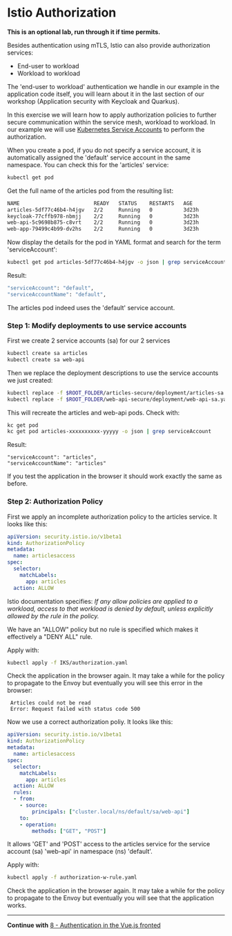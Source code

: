 # Istio Authorization

**This is an optional lab, run through it if time permits.**

Besides authentication using mTLS, Istio can also provide authorization services:
* End-user to workload
* Workload to workload

The 'end-user to workload' authentication we handle in our example in the application code itself, you will learn about it in the last section of our workshop (Application security with Keycloak and Quarkus).

In this exercise we will learn how to apply authorization policies to further secure communication within the service mesh, workload to workload. In our example we will use [Kubernetes Service Accounts](https://v1-16.docs.kubernetes.io/docs/tasks/configure-pod-container/configure-service-account/) to perform the authorization.

When you create a pod, if you do not specify a service account, it is automatically assigned the 'default' service account in the same namespace. You can check this for the 'articles' service:

```sh
kubectl get pod
```

Get the full name of the articles pod from the resulting list:

```sh
NAME                        READY   STATUS    RESTARTS   AGE
articles-5df77c46b4-h4jgv   2/2     Running   0          3d23h
keycloak-77cffb978-nbmjj    2/2     Running   0          3d23h
web-api-5c9698b875-c8vrt    2/2     Running   0          3d23h
web-app-79499c4b99-dv2hs    2/2     Running   0          3d23h
```

Now display the details for the pod in YAML format and search for the term 'serviceAccount':

```sh
kubectl get pod articles-5df77c46b4-h4jgv -o json | grep serviceAccount
```

Result:

```sh
"serviceAccount": "default",
"serviceAccountName": "default",
```

The articles pod indeed uses the 'default' service account.

### Step 1: Modify deployments to use service accounts

First we create 2 service accounts (sa) for our 2 services 

```sh
kubectl create sa articles
kubectl create sa web-api
```

Then we replace the deployment descriptions to use the service accounts we just created: 

```sh
kubectl replace -f $ROOT_FOLDER/articles-secure/deployment/articles-sa.yaml
kubectl replace -f $ROOT_FOLDER/web-api-secure/deployment/web-api-sa.yaml
```

This will recreate the articles and web-api pods. Check with:

```sh
kc get pod
kc get pod articles-xxxxxxxxxx-yyyyy -o json | grep serviceAccount
```
Result:

```
"serviceAccount": "articles",
"serviceAccountName": "articles"
```

If you test the application in the browser it should work exactly the same as before.

### Step 2: Authorization Policy

First we apply an incomplete authorization policy to the articles service. It looks like this:

```yaml
apiVersion: security.istio.io/v1beta1
kind: AuthorizationPolicy
metadata:
  name: articlesaccess
spec:
  selector:
    matchLabels:
      app: articles
  action: ALLOW
```

Istio documentation specifies: *If any allow policies are applied to a workload, access to that workload is denied by default, unless explicitly allowed by the rule in the policy.*

We have an "ALLOW" policy but no rule is specified which makes it effectively a "DENY ALL" rule.

Apply with:

```sh
kubectl apply -f IKS/authorization.yaml
```

Check the application in the browser again. It may take a while for the policy to propagate to the Envoy but eventually you will see this error in the browser:

```
 Articles could not be read
 Error: Request failed with status code 500
```

Now we use a correct authorization poliy. It looks like this:

```yaml
apiVersion: security.istio.io/v1beta1
kind: AuthorizationPolicy
metadata:
  name: articlesaccess
spec:
  selector:
    matchLabels:
      app: articles
  action: ALLOW
  rules:
  - from:
    - source:
        principals: ["cluster.local/ns/default/sa/web-api"]
    to:
    - operation:
        methods: ["GET", "POST"]    
```        

It allows 'GET' and 'POST' access to the articles service for the service account (sa) 'web-api' in namespace (ns) 'default'. 

Apply with:


```sh
kubectl apply -f authorization-w-rule.yaml
```

Check the application in the browser again. It may take a while for the policy to propagate to the Envoy but eventually you will see that the application works.

---

**Continue with** [8 - Authentication in the Vue.js fronted](../04-app-sec-exercise/APPLICATION_AUTHENTICATION.md)